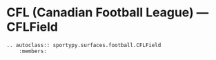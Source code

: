 # CFL (Canadian Football League) &mdash; CFLField

```{eval-rst}
.. autoclass:: sportypy.surfaces.football.CFLField
    :members:
```
